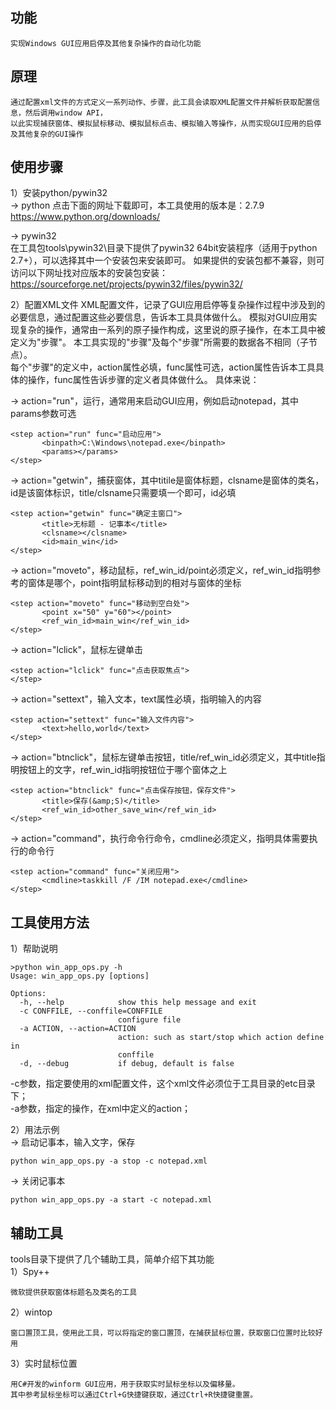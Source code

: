 ## 功能
```
实现Windows GUI应用启停及其他复杂操作的自动化功能
```

## 原理
```
通过配置xml文件的方式定义一系列动作、步骤，此工具会读取XML配置文件并解析获取配置信息，然后调用window API， 
以此实现捕获窗体、模拟鼠标移动、模拟鼠标点击、模拟输入等操作，从而实现GUI应用的启停及其他复杂的GUI操作
```

## 使用步骤
1）安装python/pywin32  
-> python 
点击下面的网址下载即可，本工具使用的版本是：2.7.9  
https://www.python.org/downloads/

-> pywin32  
在工具包tools\pywin32\目录下提供了pywin32 64bit安装程序（适用于python 2.7+），可以选择其中一个安装包来安装即可。 
如果提供的安装包都不兼容，则可访问以下网址找对应版本的安装包安装： 
https://sourceforge.net/projects/pywin32/files/pywin32/ 

2）配置XML文件 
XML配置文件，记录了GUI应用启停等复杂操作过程中涉及到的必要信息，通过配置这些必要信息，告诉本工具具体做什么。 
模拟对GUI应用实现复杂的操作，通常由一系列的原子操作构成，这里说的原子操作，在本工具中被定义为"步骤"。 
本工具实现的"步骤"及每个"步骤"所需要的数据各不相同（子节点）。  
每个"步骤"的定义中，action属性必填，func属性可选，action属性告诉本工具具体的操作，func属性告诉步骤的定义者具体做什么。 
具体来说：  

-> action="run"，运行，通常用来启动GUI应用，例如启动notepad，其中params参数可选  
 ```
<step action="run" func="启动应用">
		<binpath>C:\Windows\notepad.exe</binpath>
		<params></params>
</step>
 ```

-> action="getwin"，捕获窗体，其中titile是窗体标题，clsname是窗体的类名，id是该窗体标识，title/clsname只需要填一个即可，id必填  
 ```
<step action="getwin" func="确定主窗口">
		<title>无标题 - 记事本</title>
		<clsname></clsname>
		<id>main_win</id>
</step>
 ```

-> action="moveto"，移动鼠标，ref_win_id/point必须定义，ref_win_id指明参考的窗体是哪个，point指明鼠标移动到的相对与窗体的坐标 
 ```
<step action="moveto" func="移动到空白处">
		<point x="50" y="60"></point>
		<ref_win_id>main_win</ref_win_id>
</step>
 ```

-> action="lclick"，鼠标左键单击 
 ```
<step action="lclick" func="点击获取焦点">
</step>
 ```

-> action="settext"，输入文本，text属性必填，指明输入的内容 
 ```
<step action="settext" func="输入文件内容">
		<text>hello,world</text>
</step>
 ```

-> action="btnclick"，鼠标左键单击按钮，title/ref_win_id必须定义，其中title指明按钮上的文字，ref_win_id指明按钮位于哪个窗体之上 
 ```
<step action="btnclick" func="点击保存按钮，保存文件">
		<title>保存(&amp;S)</title>
		<ref_win_id>other_save_win</ref_win_id>
</step>
 ```

-> action="command"，执行命令行命令，cmdline必须定义，指明具体需要执行的命令行 
 ```
<step action="command" func="关闭应用">
		<cmdline>taskkill /F /IM notepad.exe</cmdline>
</step>
 ```

## 工具使用方法
1）帮助说明
```
>python win_app_ops.py -h 
Usage: win_app_ops.py [options] 

Options: 
  -h, --help            show this help message and exit 
  -c CONFFILE, --conffile=CONFFILE 
                        configure file 
  -a ACTION, --action=ACTION 
                        action: such as start/stop which action define in 
                        conffile 
  -d, --debug           if debug, default is false 
  ``` 
-c参数，指定要使用的xml配置文件，这个xml文件必须位于工具目录的etc目录下；  
-a参数，指定的操作，在xml中定义的action；  

2）用法示例  
-> 启动记事本，输入文字，保存 
```
python win_app_ops.py -a stop -c notepad.xml
```

-> 关闭记事本 
```
python win_app_ops.py -a start -c notepad.xml
```

## 辅助工具
tools目录下提供了几个辅助工具，简单介绍下其功能  
1）Spy++  
```
微软提供获取窗体标题名及类名的工具 
```
2）wintop  
```
窗口置顶工具，使用此工具，可以将指定的窗口置顶，在捕获鼠标位置，获取窗口位置时比较好用
```
3）实时鼠标位置  
```
用C#开发的winform GUI应用，用于获取实时鼠标坐标以及偏移量。  
其中参考鼠标坐标可以通过Ctrl+G快捷键获取，通过Ctrl+R快捷键重置。
```

